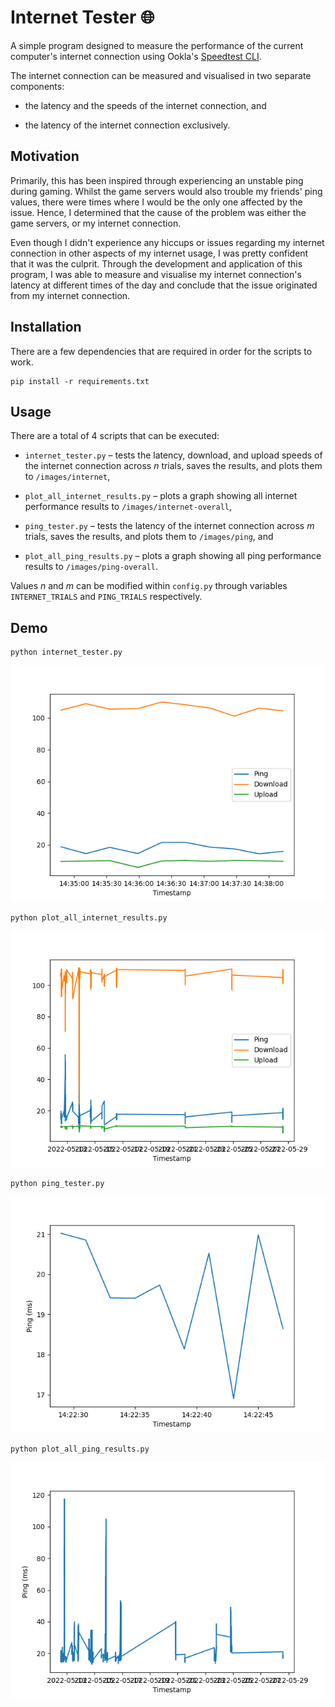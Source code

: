 # Internet Tester 🌐

A simple program designed to measure the performance of the current computer's internet connection using Ookla's [Speedtest CLI](https://www.speedtest.net/apps/cli).

The internet connection can be measured and visualised in two separate components:

- the latency and the speeds of the internet connection, and

- the latency of the internet connection exclusively.

## Motivation

Primarily, this has been inspired through experiencing an unstable ping during gaming. Whilst the game servers would also trouble my friends' ping values, there were times where I would be the only one affected by the issue. Hence, I determined that the cause of the problem was either the game servers, or my internet connection.

Even though I didn't experience any hiccups or issues regarding my internet connection in other aspects of my internet usage, I was pretty confident that it was the culprit. Through the development and application of this program, I was able to measure and visualise my internet connection's latency at different times of the day and conclude that the issue originated from my internet connection.

## Installation

There are a few dependencies that are required in order for the scripts to work.

```console
pip install -r requirements.txt
```

## Usage

There are a total of 4 scripts that can be executed:

- `internet_tester.py` – tests the latency, download, and upload speeds of the internet connection across _n_ trials, saves the results, and plots them to `/images/internet`,

- `plot_all_internet_results.py` – plots a graph showing all internet performance results to `/images/internet-overall`,

- `ping_tester.py` – tests the latency of the internet connection across _m_ trials, saves the results, and plots them to `/images/ping`, and

- `plot_all_ping_results.py` – plots a graph showing all ping performance results to `/images/ping-overall`.

Values _n_ and _m_ can be modified within `config.py` through variables `INTERNET_TRIALS` and `PING_TRIALS` respectively.

## Demo

```console
python internet_tester.py
```

<p align="center">
    <img src="images/internet/internet_demo.png?raw=true" alt="Example graph of internet performance results" />
</p>

```console
python plot_all_internet_results.py
```

<p align="center">
    <img src="images/internet-overall/internet_overall_demo.png?raw=true" alt="Example graph of the history of internet performance results" />
</p>

```console
python ping_tester.py
```

<p align="center">
    <img src="images/ping/ping_demo.png?raw=true" alt="Example graph of ping performance results" />
</p>

```console
python plot_all_ping_results.py
```

<p align="center">
    <img src="images/ping-overall/ping_overall_demo.png?raw=true" alt="Example graph of the history of ping performance results" />
</p>